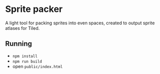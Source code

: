 # Sprite packer

A light tool for packing sprites into even spaces, created to output sprite atlases for Tiled. 

## Running
- `npm install`
- `npm run build`
-  open `public/index.html`

